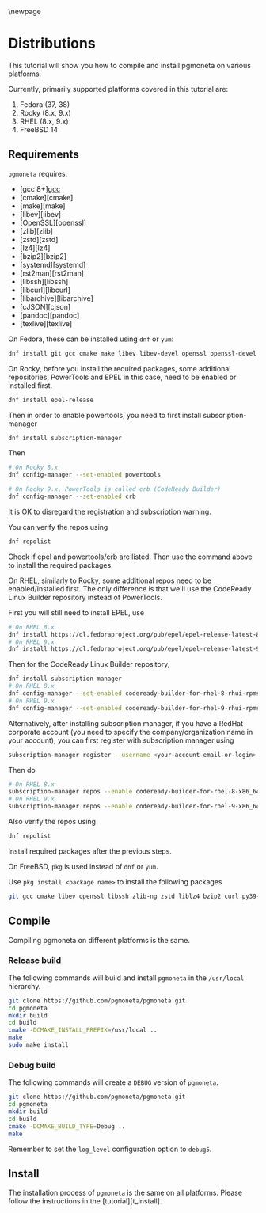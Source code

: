 \newpage

# Distributions

This tutorial will show you how to compile and install pgmoneta on various platforms.

Currently, primarily supported platforms covered in this tutorial are:

1. Fedora (37, 38)
2. Rocky (8.x, 9.x)
3. RHEL (8.x, 9.x)
4. FreeBSD 14

## Requirements

`pgmoneta` requires:

* [gcc 8+][gcc](C17)
* [cmake][cmake]
* [make][make]
* [libev][libev]
* [OpenSSL][openssl]
* [zlib][zlib]
* [zstd][zstd]
* [lz4][lz4]
* [bzip2][bzip2]
* [systemd][systemd]
* [rst2man][rst2man]
* [libssh][libssh]
* [libcurl][libcurl]
* [libarchive][libarchive]
* [cJSON][cjson]
* [pandoc][pandoc]
* [texlive][texlive]

On Fedora, these can be installed using `dnf` or `yum`:

``` sh
dnf install git gcc cmake make libev libev-devel openssl openssl-devel systemd systemd-devel zlib zlib-devel libzstd libzstd-devel lz4 lz4-devel libssh libssh-devel libcurl libcurl-devel python3-docutils libatomic bzip2 bzip2-devel libarchive libarchive-devel cjson cjson-devel pandoc texlive-scheme-basic 'tex(footnote.sty)'
```

On Rocky, before you install the required packages, some additional repositories, PowerTools and EPEL in this case, need to be enabled or installed first.

``` sh
dnf install epel-release
```

Then in order to enable powertools, you need to first install subscription-manager

``` sh
dnf install subscription-manager
```

Then

``` sh
# On Rocky 8.x
dnf config-manager --set-enabled powertools

# On Rocky 9.x, PowerTools is called crb (CodeReady Builder)
dnf config-manager --set-enabled crb
``` 

It is OK to disregard the registration and subscription warning.

You can verify the repos using

``` sh
dnf repolist
```

Check if epel and powertools/crb are listed. Then use the command above to install the required packages.

On RHEL, similarly to Rocky, some additional repos need to be enabled/installed first. The only difference is that we'll use the CodeReady Linux Builder repository instead of PowerTools.

First you will still need to install EPEL, use

``` sh
# On RHEL 8.x
dnf install https://dl.fedoraproject.org/pub/epel/epel-release-latest-8.noarch.rpm
# On RHEL 9.x
dnf install https://dl.fedoraproject.org/pub/epel/epel-release-latest-9.noarch.rpm
```

Then for the CodeReady Linux Builder repository,

``` sh
dnf install subscription-manager
# On RHEL 8.x
dnf config-manager --set-enabled codeready-builder-for-rhel-8-rhui-rpms
# On RHEL 9.x
dnf config-manager --set-enabled codeready-builder-for-rhel-9-rhui-rpms
```

Alternatively, after installing subscription manager, if you have a RedHat corporate account (you need to specify the company/organization name in your account), you can first register with subscription manager using

``` sh
subscription-manager register --username <your-account-email-or-login> --password <your-password> --auto-attach
```

Then do

``` sh
# On RHEL 8.x
subscription-manager repos --enable codeready-builder-for-rhel-8-x86_64-rpms
# On RHEL 9.x
subscription-manager repos --enable codeready-builder-for-rhel-9-x86_64-rpms
```

Also verify the repos using

``` sh
dnf repolist
```

Install required packages after the previous steps.

On FreeBSD, `pkg` is used instead of `dnf` or `yum`.

Use `pkg install <package name>` to install the following packages

``` sh
git gcc cmake libev openssl libssh zlib-ng zstd liblz4 bzip2 curl py39-docutils libarchive libcjson
```

## Compile

Compiling pgmoneta on different platforms is the same.

### Release build

The following commands will build and install `pgmoneta` in the `/usr/local` hierarchy.

```sh
git clone https://github.com/pgmoneta/pgmoneta.git
cd pgmoneta
mkdir build
cd build
cmake -DCMAKE_INSTALL_PREFIX=/usr/local ..
make
sudo make install
```

### Debug build

The following commands will create a `DEBUG` version of `pgmoneta`.

```sh
git clone https://github.com/pgmoneta/pgmoneta.git
cd pgmoneta
mkdir build
cd build
cmake -DCMAKE_BUILD_TYPE=Debug ..
make
```

Remember to set the `log_level` configuration option to `debug5`.

## Install

The installation process of `pgmoneta` is the same on all platforms. Please follow the instructions in the [tutorial][t_install].
